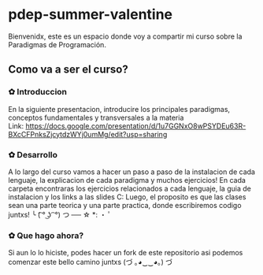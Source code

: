 # pdep-summer-valentine
Bienvenidx, este es un espacio donde voy a compartir mi curso sobre la Paradigmas de Programación. 

## Como va a ser el curso?

### ✿ Introduccion
En la siguiente presentacion, introducire los principales paradigmas, conceptos fundamentales y transversales a la materia <br>
Link: https://docs.google.com/presentation/d/1u7GGNxO8wPSYDEu63R-BXcCFPnksZjcytdzWYj0umMg/edit?usp=sharing 

### ✿ Desarrollo
A lo largo del curso vamos a hacer un paso a paso de la instalacion de cada lenguaje, la explicacion de cada paradigma y muchos ejercicios!
En cada carpeta encontraras los ejercicios relacionados a cada lenguaje, la guia de instalacion y los links a las slides C:
Luego, el proposito es que las clases sean una parte teorica y una parte practica, donde escribiremos codigo juntxs! ╰ (͡ ° ͜ʖ ͡ °) つ ── ☆ *: ・ ﾟ

### ✿ Que hago ahora?

Si aun lo lo hiciste, podes hacer un fork de este repositorio asi podemos comenzar este bello camino juntxs (づ ｡◕‿‿◕｡) づ

